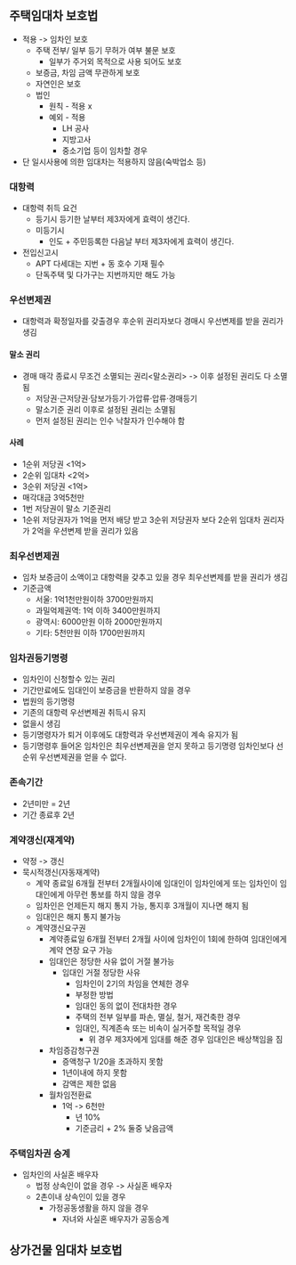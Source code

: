 ## 주택임대차 보호법
- 적용 -> 임차인 보호
    - 주택 전부/ 일부 등기 무허가 여부 불문 보호
        - 일부가 주거외 목적으로 사용 되어도 보호
    - 보증금, 차임 금액 무관하게 보호
    - 자연인은 보호
    - 법인 
        - 원칙 - 적용 x
        - 예외 - 적용 
            - LH 공사
            - 지방고사 
            - 중소기업 등이 임차할 경우
- 단 일시사용에 의한 임대차는 적용하지 않음(숙박업소 등)
### 대항력
- 대항력 취득 요건
    - 등기시 등기한 날부터 제3자에게 효력이 생긴다.
    - 미등기시
        - 인도 + 주민등록한 다음날 부터 제3자에게 효력이 생긴다.
- 전입신고시
    - APT 다세대는 지번 + 동 호수 기재 필수
    - 단독주택 및 다가구는 지번까지만 해도 가능
### 우선변제권
- 대항력과 확정일자를 갖출경우 후순위 권리자보다 경매시 우선변제를 받을 권리가 생김
#### 말소 권리
- 경매 매각 종료시 무조건 소멸되는 권리<말소권리> -> 이후 설정된 권리도 다 소멸됨
    - 저당권·근저당권·담보가등기·가압류·압류·경매등기
    - 말소기준 권리 이후로 설정된 권리는 소멸됨
    - 먼저 설정된 권리는 인수 낙찰자가 인수해야 함
#### 사례
- 1순위 저당권 <1억>
- 2순위 임대차 <2억>
- 3순위 저당권 <1억>
- 매각대금 3억5천만
- 1번 저당권이 말소 기준권리
- 1순위 저당권자가 1억을 먼저 배당 받고 3순위 저당권자 보다 2순위 임대차 권리자가 2억을 우션변제 받을 권리가 있음
### 최우선변제권
- 임차 보증금이 소액이고 대항력을 갖추고 있을 경우 최우선변제를 받을 권리가 생김
- 기준금액
    - 서울: 1억1천만원이하 3700만원까지 
    - 과밀억제권역:  1억 이하 3400만원까지
    - 광역시: 6000만원 이하 2000만원까지
    - 기타: 5천만원 이하 1700만원까지
### 임차권등기명령
- 임차인이 신청할수 있는 권리
- 기간만료에도 임대인이 보증금을 반환하지 않을 경우
- 법원의 등기명령
- 기존의 대항력 우선변제권 취득시 유지
- 없을시 생김
- 등기명령자가 퇴거 이후에도 대항력과 우선변제권이 계속 유지가 됨
- 등기명령후 들어온 임차인은 최우선변제권을 얻지 못하고 등기명령 임차인보다 선순위 우선변제권을 얻을 수 없다.
### 존속기간
- 2년미만 = 2년
- 기간 종료후 2년
### 계약갱신(재계약)
- 약정 -> 갱신
- 묵시적갱신(자동재계약)
    - 계약 종료일 6개월 전부터 2개월사이에 임대인이 임차인에게 또는 임차인이 임대인에게 아무런 통보를 하지 않을 경우
    - 임차인은 언제든지 해지 통지 가능, 통지후 3개월이 지나면 해지 됨
    - 임대인은 해지 통지 불가능
    - 계약갱신요구권
        - 계약종료일 6개월 전부터 2개월 사이에 임차인이 1회에 한하여 임대인에게 계약 연장 요구 가능
        - 임대인은 정당한 사유 없이 거절 불가능
            - 임대인 거절 정당한 사유
                - 임차인이 2기의 차임을 연체한 경우
                - 부정한 방법
                - 임대인 동의 없이 전대차한 경우
                - 주택의 전부 일부를 파손, 멸실, 철거, 재건축한 경우
                - 임대인, 직계존속 또는 비속이 실거주할 목적일 경우
                    - 위 경우 제3자에게 임대를 해준 경우 임대인은 배상책임을 짐
        - 차임증감청구권
            - 증액청구 1/20을 초과하지 못함
            - 1년이내에 하지 못함
            - 감액은 제한 없음
        - 월차임전환료
            - 1억 -> 6천만
                - 년 10%
                - 기준금리 + 2% 둘중 낮음금액
### 주택임차권 승계
- 임차인의 사실혼 배우자
    - 법정 상속인이 없을 경우 -> 사실혼 배우자
    - 2촌이내 상속인이 있을 경우
        - 가정공동생활을 하지 않을 경우
            - 자녀와 사실혼 배우자가 공동승계

## 상가건물 임대차 보호법